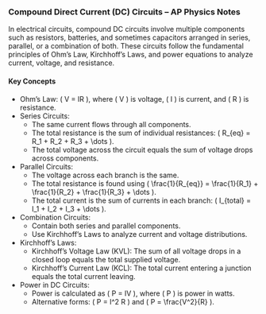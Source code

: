 ### Compound Direct Current (DC) Circuits – AP Physics Notes  

In electrical circuits, compound DC circuits involve multiple components such as resistors, batteries, and sometimes capacitors arranged in series, parallel, or a combination of both. These circuits follow the fundamental principles of Ohm’s Law, Kirchhoff’s Laws, and power equations to analyze current, voltage, and resistance.  

#### Key Concepts  

- Ohm’s Law: \( V = IR \), where \( V \) is voltage, \( I \) is current, and \( R \) is resistance.  
- Series Circuits:  
  - The same current flows through all components.  
  - The total resistance is the sum of individual resistances: \( R_{eq} = R_1 + R_2 + R_3 + \dots \).  
  - The total voltage across the circuit equals the sum of voltage drops across components.  
- Parallel Circuits:  
  - The voltage across each branch is the same.  
  - The total resistance is found using \( \frac{1}{R_{eq}} = \frac{1}{R_1} + \frac{1}{R_2} + \frac{1}{R_3} + \dots \).  
  - The total current is the sum of currents in each branch: \( I_{total} = I_1 + I_2 + I_3 + \dots \).  
- Combination Circuits:  
  - Contain both series and parallel components.  
  - Use Kirchhoff’s Laws to analyze current and voltage distributions.  
- Kirchhoff’s Laws:  
  - Kirchhoff’s Voltage Law (KVL): The sum of all voltage drops in a closed loop equals the total supplied voltage.  
  - Kirchhoff’s Current Law (KCL): The total current entering a junction equals the total current leaving.  
- Power in DC Circuits:  
  - Power is calculated as \( P = IV \), where \( P \) is power in watts.  
  - Alternative forms: \( P = I^2 R \) and \( P = \frac{V^2}{R} \).  


